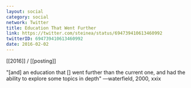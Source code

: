 ```yaml
---
layout: social
category: social
network: Twitter
title: Education That Went Further
link: https://twitter.com/steinea/status/694739410613460992
twitterID: 694739410613460992
date: 2016-02-02
---
```


[[2016]] / [[posting]]

"[and] an education that [] went further than the current one, and had the ability to explore some topics in depth" —waterfield, 2000, xxix
